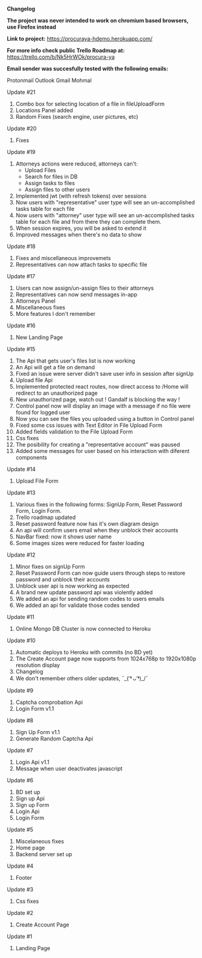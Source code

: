 **Changelog**

**The project was never intended to work on chromium based browsers, use Firefox instead**

**Link to project:** https://procuraya-hdemo.herokuapp.com/

**For more info check public Trello Roadmap at:** https://trello.com/b/Nk5HrWOk/procura-ya

**Email sender was succesfully tested with the following emails:**

 Protonmail
 Outlook
 Gmail
 Mohmal

Update #21

1. Combo box for selecting location of a file in fileUploadForm
2. Locations Panel added
3. Random Fixes (search engine, user pictures, etc)

Update #20

1. Fixes

Update #19

1. Attorneys actions were reduced, attorneys can't:
    * Upload Files
    * Search for files in DB
    * Assign tasks to files
    * Assign files to other users
2. Implemented jwt (with refresh tokens) over sessions
3. Now users with "representative" user type will see an un-accomplished tasks table for each file
4. Now users with "attorney" user type will see an un-accomplished tasks table for each file and from there they can complete them.
5. When session expires, you will be asked to extend it
6. Improved messages when there's no data to show


Update #18

1. Fixes and miscellaneous improvemets
2. Representatives can now attach tasks to specific file

Update #17

1. Users can now assign/un-assign files to their attorneys
2. Representatives can now send messages in-app
3. Attorneys Panel
4. Miscellaneous fixes
5. More features I don't remember

Update #16

1. New Landing Page

Update #15

1. The Api that gets user's files list is now working
2. An Api will get a file on demand
3. Fixed an issue were server didn't save user info in session after signUp
4. Upload file Api
5. Implemented protected react routes, now direct access to /Home will redirect to an unauthorized page
6. New unauthorized page, watch out ! Gandalf is blocking the way !
7. Control panel now will display an image with a message if no file were found for logged user
8. Now you can see the files you uploaded using a button in Control panel
9. Fixed some css issues with Text Editor in File Upload Form
10. Added fields validation to the File Upload Form
11. Css fixes
12. The posibility for creating a "representative account" was paused
13. Added some messages for user based on his interaction with diferent components

Update #14

1. Upload File Form

Update #13

1. Various fixes in the following forms: SignUp Form, Reset Password Form, Login Form.
2. Trello roadmap updated
3. Reset password feature now has it's own diagram design
4. An api will confirm users email when they unblock their accounts
5. NavBar fixed: now it shows user name
6. Some images sizes were reduced for faster loading
 

Update #12

1. Minor fixes on signUp Form
2. Reset Password Form can now guide users through steps to restore password and unblock their accounts
3. Unblock user api is now working as expected
4. A brand new update password api was violently added
5. We added an api for sending random codes to users emails
6. We added an api for validate those codes sended

Update #11

1. Online Mongo DB Cluster is now connected to Heroku

Update #10

1. Automatic deploys to Heroku with commits (no BD yet)
2. The Create Account page now supports from 1024x768p to 1920x1080p resolution display
3. Changelog
4. We don't remember others older updates,  ¯\_( ͡❛ ᴗ ͡❛)_/¯

Update #9

1. Captcha comprobation Api
2. Login Form v1.1

Update #8

1. Sign Up Form v1.1
2. Generate Random Captcha Api

Update #7

1. Login Api v1.1
2. Message when user deactivates javascript

Update #6

1. BD set up
2. Sign up Api
3. Sign up Form
4. Login Api
5. Login Form

Update #5

1. Miscelaneous fixes
2. Home page
3. Backend server set up

Update #4

1. Footer

Update #3

1. Css fixes

Update #2

1. Create Account Page

Update #1

1. Landing Page
